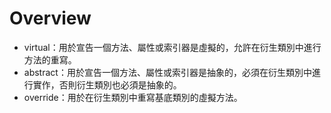 # Overview
* virtual：用於宣告一個方法、屬性或索引器是虛擬的，允許在衍生類別中進行方法的重寫。
* abstract：用於宣告一個方法、屬性或索引器是抽象的，必須在衍生類別中進行實作，否則衍生類別也必須是抽象的。
* override：用於在衍生類別中重寫基底類別的虛擬方法。
